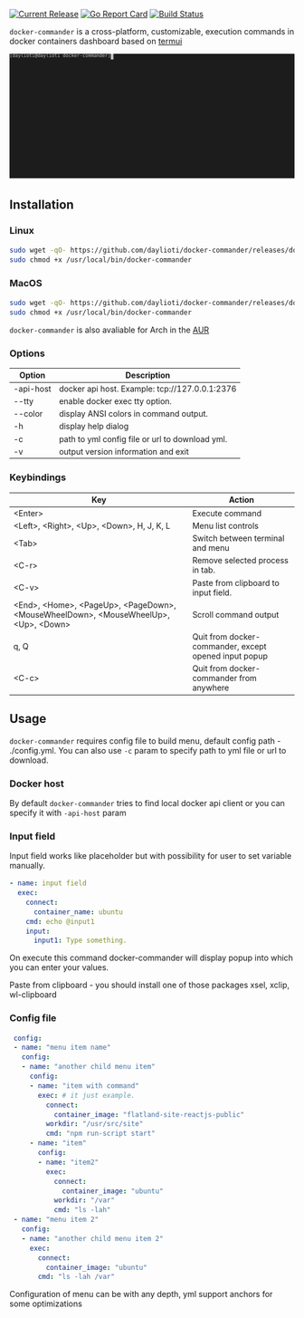 [![Current Release](https://img.shields.io/github/release/daylioti/docker-commander.svg)](https://github.com/daylioti/docker-commander/releases/latest)
[![Go Report Card](https://goreportcard.com/badge/github.com/daylioti/docker-commander)](https://goreportcard.com/report/github.com/daylioti/docker-commander) 
[![Build Status](https://api.travis-ci.org/daylioti/docker-commander.svg?branch=master)](https://travis-ci.org/daylioti/docker-commander)

<code>docker-commander</code> is a cross-platform, customizable, execution commands in docker containers dashboard based on <a href="https://github.com/gizak/termui">termui</a>

<img src="./_examples/demo.svg" ></img>

## Installation

### Linux
```bash
sudo wget -qO- https://github.com/daylioti/docker-commander/releases/download/1.1.10/docker-commander_1.1.10_linux_amd64.tgz | sudo tar xvz --overwrite -C /usr/local/bin
sudo chmod +x /usr/local/bin/docker-commander
```
### MacOS
```bash
sudo wget -qO- https://github.com/daylioti/docker-commander/releases/download/1.1.10/docker-commander_1.1.10_darwin_amd64.tgz | sudo tar xvz -C /usr/local/bin
sudo chmod +x /usr/local/bin/docker-commander
```

`docker-commander` is also avaliable for Arch in the <a href="https://aur.archlinux.org/packages/docker-commander">AUR</a>

### Options

Option | Description
--- | ---
-api-host| docker api host. Example: tcp://127.0.0.1:2376
--tty | enable docker exec tty option.
--color | display ANSI colors in command output.
-h	| display help dialog
-c  | path to yml config file or url to download yml.
-v	| output version information and exit

### Keybindings

Key | Action
--- | ---
\<Enter\> | Execute command
\<Left\>, \<Right\>, \<Up\>, \<Down\>, H, J, K, L  | Menu list controls 
\<Tab\> | Switch between terminal and menu
\<C-r\> | Remove selected process in tab. 
\<C-v\> | Paste from clipboard to input field.
\<End\>, \<Home\>, \<PageUp\>, \<PageDown\>, \<MouseWheelDown\>, \<MouseWheelUp\>, \<Up\>, \<Down\> | Scroll command output 
q, Q | Quit from docker-commander, except opened input popup
\<C-c\> | Quit from docker-commander from anywhere

## Usage

`docker-commander` requires config file to build menu, default config path - ./config.yml.
 You can also use `-c` param to specify path to yml file or url to download.
### Docker host
By default `docker-commander` tries to find local docker api client or you can specify it with 
`-api-host` param

### Input field
Input field works like placeholder but with possibility for user to set variable manually.
```yaml
- name: input field
  exec:
    connect:
      container_name: ubuntu
    cmd: echo @input1
    input:
      input1: Type something.
``` 
On execute this command docker-commander will display popup into which you can enter your values.

Paste from clipboard - you should install one of those packages xsel, xclip, wl-clipboard
 
### Config file
 ```yaml
  config:
  - name: "menu item name"
    config:
    - name: "another child menu item"
      config:
      - name: "item with command"
        exec: # it just example.
          connect:
            container_image: "flatland-site-reactjs-public"
          workdir: "/usr/src/site"
          cmd: "npm run-script start"
      - name: "item"
        config:
        - name: "item2"
          exec:
            connect:
              container_image: "ubuntu"
            workdir: "/var"
            cmd: "ls -lah"      
  - name: "menu item 2"
    config:
    - name: "another child menu item 2"
      exec:
        connect:
          container_image: "ubuntu"
        cmd: "ls -lah /var"
  ```
  Configuration of menu can be with any depth, yml support anchors for some optimizations
